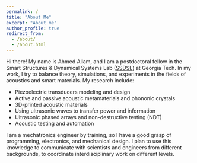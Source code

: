 ```yaml
---
permalink: /
title: "About Me"
excerpt: "About me"
author_profile: true
redirect_from: 
  - /about/
  - /about.html
---
```


Hi there! My name is Ahmed Allam, and I am a postdoctoral fellow in the Smart Structures & Dynamical Systems Lab ([SSDSL](http://www.ssdsl.gatech.edu/)) at Georgia Tech. In my work, I try to balance theory, simulations, and experiments
in the fields of acoustics and smart materials. My research include:
* Piezoelectric transducers modeling and design 
* Active and passive acoustic metamaterials and phononic crystals
* 3D-printed acoustic materials
* Using ultrasonic waves to transfer power and information
* Ultrasonic phased arrays and non-destructive testing (NDT)
* Acoustic testing and automation

I am a mechatronics engineer by training, so I have a good grasp of programming, electronics, and mechanical design. 
I plan to use this knowledge to communicate with scientists and engineers from different backgrounds, 
to coordinate interdisciplinary work on different levels.
